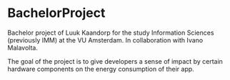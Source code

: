 # BachelorProject
Bachelor project of Luuk Kaandorp for the study Information Sciences (previously IMM) at the VU Amsterdam. In collaboration with Ivano Malavolta.

The goal of the project is to give developers a sense of impact by certain hardware components on the energy consumption of their app.
